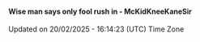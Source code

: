 #### Wise man says only fool rush in - McKidKneeKaneSir
Updated on 20/02/2025 - 16:14:23 (UTC) Time Zone
